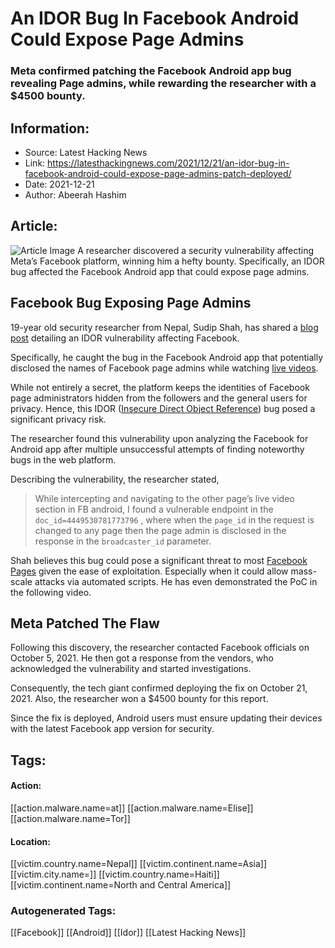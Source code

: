 # An IDOR Bug In Facebook Android Could Expose Page Admins
### Meta confirmed patching the Facebook Android app bug revealing Page admins, while rewarding the researcher with a $4500 bounty.

## Information:
+ Source: Latest Hacking News
+ Link: https://latesthackingnews.com/2021/12/21/an-idor-bug-in-facebook-android-could-expose-page-admins-patch-deployed/
+ Date: 2021-12-21
+ Author: Abeerah Hashim


## Article:
![Article Image](https://latesthackingnews.com/wp-content/uploads/2021/12/facebook-app.jpg)
 A researcher discovered a security vulnerability affecting Meta’s Facebook platform, winning him a hefty bounty. Specifically, an IDOR bug affected the Facebook Android app that could expose page admins.

 Facebook Bug Exposing Page Admins
---------------------------------

 19-year old security researcher from Nepal, Sudip Shah, has shared a [blog post](https://medium.com/pentesternepal/how-i-was-able-to-reveal-page-admin-of-almost-any-page-on-facebook-5a8d68253e0c) detailing an IDOR vulnerability affecting Facebook.

 Specifically, he caught the bug in the Facebook Android app that potentially disclosed the names of Facebook page admins while watching [live videos](https://latesthackingnews.com/2021/04/26/serious-vulnerability-in-facebook-could-allow-deleting-live-videos/).

 While not entirely a secret, the platform keeps the identities of Facebook page administrators hidden from the followers and the general users for privacy. Hence, this IDOR ([Insecure Direct Object Reference](https://latesthackingnews.com/2017/07/09/web-applications-attacks-insecure-direct-object-reference/)) bug posed a significant privacy risk.

 The researcher found this vulnerability upon analyzing the Facebook for Android app after multiple unsuccessful attempts of finding noteworthy bugs in the web platform.

 Describing the vulnerability, the researcher stated,

 
> While intercepting and navigating to the other page’s live video section in FB android, I found a vulnerable endpoint in the `doc_id=4449530781773796` , where when the `page_id` in the request is changed to any page then the page admin is disclosed in the response in the `broadcaster_id` parameter.
> 
> 

 Shah believes this bug could pose a significant threat to most [Facebook Pages](https://latesthackingnews.com/2021/01/16/facebook-page-vulnerability-could-allowed-users-to-create-invisible-posts/) given the ease of exploitation. Especially when it could allow mass-scale attacks via automated scripts. He has even demonstrated the PoC in the following video.

  Meta Patched The Flaw
---------------------

 Following this discovery, the researcher contacted Facebook officials on October 5, 2021. He then got a response from the vendors, who acknowledged the vulnerability and started investigations.

 Consequently, the tech giant confirmed deploying the fix on October 21, 2021. Also, the researcher won a $4500 bounty for this report.

 Since the fix is deployed, Android users must ensure updating their devices with the latest Facebook app version for security.

   


## Tags:

#### Action:
[[action.malware.name=at]] [[action.malware.name=Elise]] [[action.malware.name=Tor]]

#### Location:
[[victim.country.name=Nepal]] [[victim.continent.name=Asia]] [[victim.city.name=]] [[victim.country.name=Haiti]] [[victim.continent.name=North and Central America]]

### Autogenerated Tags:
[[Facebook]] [[Android]] [[Idor]] [[Latest Hacking News]]


